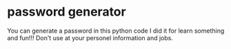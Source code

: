 # password generator
You can generate a password in this python code 
I did it for learn something and fun!!!
Don't use at your personel information and jobs.

